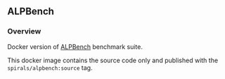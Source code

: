 ## ALPBench
### Overview

Docker version of [ALPBench](http://rsim.cs.uiuc.edu/alp/alpbench/download.html) benchmark suite.

This docker image contains the source code only and published with the `spirals/alpbench:source` tag.

